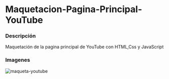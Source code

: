 # Maquetacion-Pagina-Principal-YouTube

### Descripción

Maquetación de la pagina principal de YouTube con HTML,Css y JavaScript

### Imagenes


![maqueta-youtube](https://user-images.githubusercontent.com/54915231/85245146-4c3e9b00-b40c-11ea-92cd-b74d65e76c5c.PNG)
